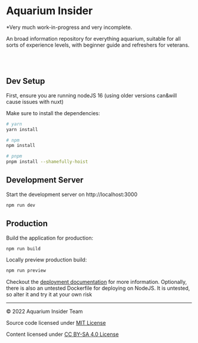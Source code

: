 # Aquarium Insider

\*Very much work-in-progress and very incomplete.

An broad information repository for everything aquarium, suitable for all sorts of experience levels, with beginner guide and refreshers for veterans.

<br/><br/>

## Dev Setup

First, ensure you are running nodeJS 16 (using older versions can&will cause issues with nuxt)

Make sure to install the dependencies:

```bash
# yarn
yarn install

# npm
npm install

# pnpm
pnpm install --shamefully-hoist
```

## Development Server

Start the development server on http://localhost:3000

```bash
npm run dev
```

## Production

Build the application for production:

```bash
npm run build
```

Locally preview production build:

```bash
npm run preview
```

Checkout the [deployment documentation](https://v3.nuxtjs.org/guide/deploy/presets) for more information.
Optionally, there is also an untested Dockerfile for deploying on NodeJS. It is untested, so alter it and try it at your own risk

<hr />

© 2022 Aquarium Insider Team

Source code licensed under
<a href="https://github.com/txuyuan/AquariumInsider-Web/blob/master/LICENSE">MIT License</a>

Content licensed under
<a href="https://creativecommons.org/licenses/by-sa/4.0/">CC BY-SA 4.0 License</a>
